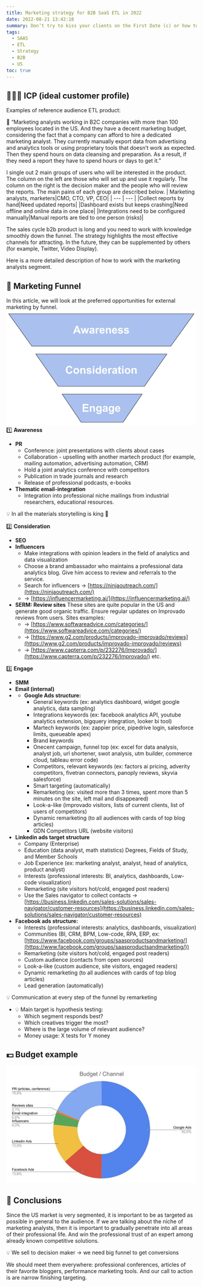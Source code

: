 ```yaml
---
title: Marketing strategy for B2B SaaS ETL in 2022
date: 2022-08-21 13:42:18
summary: Don’t try to kiss your clients on the First Date (c) or how to inspire customer confidence in selling complex B2B products and the finish acquire customers from a specific segment ETL product.
tags:
  - SAAS
  - ETL
  - Strategy
  - B2B
  - US
toc: true
---
```


## 👨🏻‍💻 ICP (ideal customer profile)
Examples of reference audience ETL product:

📍 “Marketing analysts working in B2C companies with more than 100 employees located in the US. And they have a decent marketing budget, considering the fact that a company can afford to hire a dedicated marketing analyst. They currently manually export data from advertising and analytics tools or using proprietary tools that doesn’t work as expected. Then they spend hours on data cleansing and preparation. As a result, if they need a report they have to spend hours or days to get it.”

I single out 2 main groups of users who will be interested in the product. The column on the left are those who will set up and use it regularly. The column on the right is the decision maker and the people who will review the reports. The main pains of each group are described below.
| Marketing analysts, marketers|CMO, CTO, VP, CEO|
| --- | --- |
|Collect reports by hand|Need updated reports|
|Dashboard exists but keeps crashing|Need offline and online data in one place|
|Integrations need to be configured manually|Manual reports are tied to one person (risks)|

The sales cycle b2b product is long and you need to work with knowledge smoothly down the funnel. The strategy highlights the most effective channels for attracting. In the future, they can be supplemented by others (for example, Twitter, Video Display).

Here is a more detailed description of how to work with the marketing analysts segment.

## 📣 Marketing Funnel
In this article, we will look at the preferred opportunities for external marketing by funnel.
![](funnel.jpg)
1️⃣ **Awareness**
- **PR**
    - Conference: joint presentations with clients about cases
    - Collaboration - upselling with another martech product (for example, mailing automation, advertising automation, CRM)
    - Hold a joint analytics conference with competitors
    - Publication in trade journals and research
    - Release of professional podcasts, e-books
- **Thematic email-integration**
    - Integration into professional niche mailings from industrial researchers, educational resources.

💡 In all the materials storytelling is king 👑

2️⃣ **Consideration**
- **SEO**
- **Influencers**
    - Make integrations with opinion leaders in the field of analytics and data visualization
    - Choose a brand ambassador who maintains a professional data analytics blog. Give him access to review and referrals to the service.
    - Search for influencers → [https://ninjaoutreach.com/](https://ninjaoutreach.com/)
    - → [https://influencermarketing.ai/](https://influencermarketing.ai/)
- **SERM: Review sites**
    These sites are quite popular in the US and generate good organic traffic. Ensure regular updates on Improvado reviews from users. Sites examples:
    - → [https://www.softwareadvice.com/categories/](https://www.softwareadvice.com/categories/)
    - → [https://www.g2.com/products/improvado-improvado/reviews](https://www.g2.com/products/improvado-improvado/reviews)
    - → [https://www.capterra.com/p/232276/Improvado/](https://www.capterra.com/p/232276/Improvado/) etc.

3️⃣ **Engage**
- **SMM**
- **Email (internal)**
- - **Google Ads structure:**    
    - General keywords (ex: analytics dashboard, widget google analytics, data sampling)
    - Integrations keywords (ex: facebook analytics API, youtube analytics extension, bigquery integration, looker bi tool)
    - Martech keywords (ex: zappier price, pipedrive login, salesforce limits, queueable apex)
    - Brand keywords
    - Onecent campaign, funnel top (ex: excel for data analysis, analyst job, url shortener, swot analysis, utm builder, commerce cloud, tableau error code)
    - Competitors, relevant keywords (ex: factors ai pricing, adverity competitors, fivetran connectors, panoply reviews, skyvia salesforce)
    - Smart targeting (automatically)
    - Remarketing (ex: visited more than 3 times, spent more than 5 minutes on the site, left mail and disappeared)
    - Look-a-like (improvado visitors, lists of current clients, list of users of competitors)
    - Dynamic remarketing (to all audiences with cards of top blog articles)
    - GDN Competitors URL (website visitors)
- **Linkedin ads target structure**
    - Company (Enterprise)
    - Education (data analyst, math statistics) Degrees, Fields of Study, and Member Schools
    - Job Experience (ex: marketing analyst, analyst, head of analytics, product analyst)
    - Interests (professional interests: BI, analytics, dashboards, Low-code visualization)
    - Remarketing (site visitors hot/cold, engaged post readers)
    - Use the Sales navigator to collect contacts → [https://business.linkedin.com/sales-solutions/sales-navigator/customer-resources](https://business.linkedin.com/sales-solutions/sales-navigator/customer-resources)
- **Facebook ads structure:**    
    - Interests (professional interests: analytics, dashboards, visualization)
    - Communities (BI, CRM, BPM, Low-code, RPA, ERP, ex: [https://www.facebook.com/groups/saasproductsandmarketing/](https://www.facebook.com/groups/saasproductsandmarketing/))
    - Remarketing (site visitors hot/cold, engaged post readers)
    - Custom audience (contacts from open sources)
    - Look-a-like (custom audience, site visitors, engaged readers)
    - Dynamic remarketing (to all audiences with cards of top blog articles)
    - Lead generation (automatically)

💡 Communication at every step of the funnel by remarketing
- 💡 Main target is hypothesis testing:   
    - Which segment responds best?
    - Which creatives trigger the most?
    - Where is the large volume of relevant audience?
    - Money usage: X tests for Y money

## 💵 Budget example
![](pie_budget.jpeg)
## 📌 Сonclusions
Since the US market is very segmented, it is important to be as targeted as possible in general to the audience. If we are talking about the niche of marketing analysts, then it is important to gradually penetrate into all areas of their professional life. And win the professional trust of an expert among already known competitive solutions.

💡 We sell to decision maker → we need big funnel to get conversions

We should meet them everywhere: professional conferences, articles of their favorite bloggers, performance marketing tools. And our call to action is are narrow finishing targeting.
